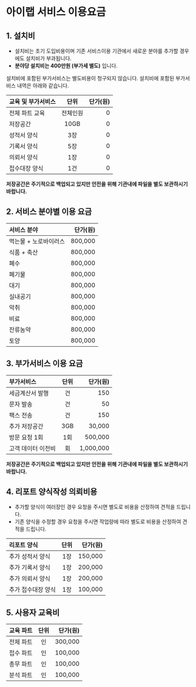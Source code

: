 # 아이랩 서비스 이용요금

## 1. 설치비

* 설치비는 초기 도입비용이며 기존 서비스이용 기관에서 새로운 분야를 추가할 경우에도 설치비가 부과됩니다.
* **분야당 설치비는 400만원 \(부가세 별도\)** 입니다.

설치비에 포함된 부가서비스는 별도비용이 청구되지 않습니다. 설치비에 포함된 부가서비스 내역은 아래와 같습니다.

| 교육 및 부가서비스 | 단위 | 단가\(원\) |
| :--- | :---: | ---: |
| 전체 파트 교육 | 전체인원 | 0 |
| 저장공간 | 10GB | 0 |
| 성적서 양식 | 3장 | 0 |
| 기록서 양식 | 5장 | 0 |
| 의뢰서 양식 | 1장 | 0 |
| 접수대장 양식 | 1건 | 0 |

**저장공간은 주기적으로 백업되고 있지만 안전을 위해 기관내에 파일을 별도 보관하시기 바랍니다.**

## 2. 서비스 분야별 이용 요금

| 서비스 분야 | 단가\(원\) |
| :--- | ---: |
| 먹는물 + 노로바이러스 | 800,000 |
| 식품 + 축산 | 800,000 |
| 폐수 | 800,000 |
| 폐기물 | 800,000 |
| 대기 | 800,000 |
| 실내공기 | 800,000 |
| 악취 | 800,000 |
| 비료 | 800,000 |
| 잔류농약 | 800,000 |
| 토양 | 800,000 |

## 3. 부가서비스 이용 요금

| 부가서비스 | 단위 | 단가\(원\) |
| :--- | :---: | ---: |
| 세금계산서 발행 | 건 | 150 |
| 문자 발송 | 건 | 50 |
| 팩스 전송 | 건 | 150 |
| 추가 저장공간 | 3GB | 30,000 |
| 방문 요청 1회 | 1회 | 500,000 |
| 고객 데이터 이전비 | 회 | 1,000,000 |

**저장공간은 주기적으로 백업되고 있지만 안전을 위해 기관내에 파일을 별도 보관하시기 바랍니다.**

## 4. 리포트 양식작성 의뢰비용

* 추가할 양식이 여러장인 경우 요청을 주시면 별도로 비용을 산정하여 견적을 드립니다.
* 기존 양식을 수정할 경우 요청을 주시면 작업량에 따라 별도로 비용을 산정하여 견적을 드립니다.

| 리포트  양식 | 단위 | 단가\(원\) |
| :--- | :---: | ---: |
| 추가 성적서 양식 | 1장 | 150,000 |
| 추가 기록서 양식 | 1장 | 200,000 |
| 추가 의뢰서 양식 | 1장 | 200,000 |
| 추가 접수대장 양식 | 1장 | 100,000 |

## 5. 사용자 교육비

| 교육 파트 | 단위 | 단가\(원\) |
| :--- | :---: | ---: |
| 전체 파트 | 인 | 300,000 |
| 접수 파트 | 인 | 100,000 |
| 총무 파트 | 인 | 100,000 |
| 분석 파트 | 인 | 100,000 |

